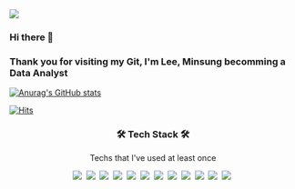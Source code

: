 <img src="https://capsule-render.vercel.app/api?type=wave&color=auto&height=250&section=header&text=Lee, Minsung&fontSize=70" />

### Hi there  👋 
### Thank you for visiting my Git, I'm Lee, Minsung becomming a Data Analyst
[![Anurag's GitHub stats](https://github-readme-stats.vercel.app/api?username=Minsung-commit)](https://github.com/anuraghazra/github-readme-stats)

[![Hits](https://hits.seeyoufarm.com/api/count/incr/badge.svg?url=https%3A%2F%2Fgithub.com%2FMinsung-commit&count_bg=%23563ED3&title_bg=%23000000&icon=&icon_color=%233E74B9&title=hits&edge_flat=false)](https://hits.seeyoufarm.com) 

<h3 align="center">🛠 Tech Stack 🛠</h3>



<p align="center"> Techs that I've used at least once </p>

<p align="center">
<img src="https://img.shields.io/badge/Python-3766AB?style=round-square&logo=Python&logoColor=white"/></a>&nbsp
<img src="https://img.shields.io/badge/Django-092E20?style=round-square&logo=Django&logoColor=white"/></a>&nbsp
<img src="https://img.shields.io/badge/Mysql-4479A1?style=round-square&logo=Mysql&logoColor=white"/></a>&nbsp
<img src="https://img.shields.io/badge/MongoDB-47A248?style=round-square&logo=MongoDB&logoColor=white"/></a>&nbsp
<img src="https://img.shields.io/badge/Tableau-E97627?style=round-square&logo=Tableau&logoColor=white"/></a>&nbsp
<img src="https://img.shields.io/badge/TensorFlow-FF6F00?style=round-square&logo=TensorFlow&logoColor=white"/></a>&nbsp
<img src="https://img.shields.io/badge/sklearn-F7931E?style=round-square&logo=sklearn&logoColor=white"/></a>&nbsp
<img src="https://img.shields.io/badge/Notion-000000?style=round-square&logo=Notion&logoColor=white"/></a>&nbsp
<img src="https://img.shields.io/badge/AWS-232F3E?style=round-square&logo=AWS&logoColor=white"/></a>&nbsp
<img src="https://img.shields.io/badge/JavaScript-F7DF1E?style=round-square&logo=JavaScript&logoColor=white"/></a>&nbsp
<img src="https://img.shields.io/badge/HTML-E34F26?style=round-square&logo=HTML&logoColor=white"/></a>&nbsp
<img src="https://img.shields.io/badge/CSS-1572B6?style=round-square&logo=CSS&logoColor=white"/></a>&nbsp

<!--
**Minsung-commit/Minsung-commit** is a ✨ _special_ ✨ repository because its `README.md` (this file) appears on your GitHub profile.

Here are some ideas to get you started:

- 🔭 I’m currently working on ...
- 🌱 I’m currently learning ...
- 👯 I’m looking to collaborate on ...
- 🤔 I’m looking for help with ...
- 💬 Ask me about ...
- 📫 How to reach me: ...
- 😄 Pronouns: ...
- ⚡ Fun fact: ...
-->
